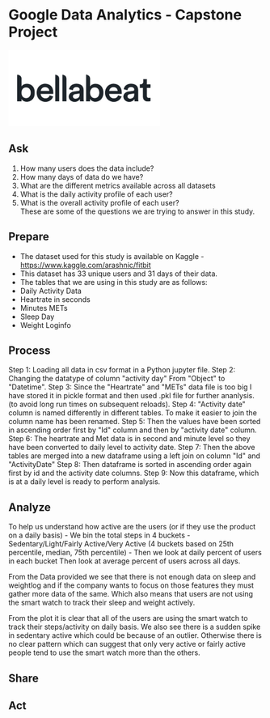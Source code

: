 # **Google Data Analytics - Capstone Project**
<img src="bellabeat.jpg" alt="drawing" width="300"/>


## Ask

1. How many users does the data include?
2. How many days of data do we have?
3. What are the different metrics available across all datasets
4. What is the daily activity profile of each user?
5. What is the overall activity profile of each user?<br>
These are some of the questions we are trying to answer in this study.

## Prepare

- The dataset used for this study is available on Kaggle - https://www.kaggle.com/arashnic/fitbit
- This dataset has 33 unique users and 31  days of their data.
- The tables that we are using in this study are as follows:
 - Daily Activity Data
 - Heartrate in seconds
 - Minutes METs
 - Sleep Day
 - Weight Loginfo


## Process

Step 1: Loading all data in csv format in a Python jupyter file.
Step 2: Changing the datatype of column "activity day" From "Object" to "Datetime".
Step 3: Since the "Heartrate" and "METs" data file is too big I have stored it in pickle format and then used .pkl file for further ananlysis. (to avoid long run times on subsequent reloads).
Step 4: "Activity date" column is named differently in different tables. To make it easier to join the column name has been renamed.
Step 5: Then the values have been sorted in ascending order first by "Id" column and then by "activity date" column.
Step 6: The heartrate and Met data is in second and minute level so they have been converted to daily level to activity date.
Step 7: Then the above tables are merged into a new dataframe using a left join on column "Id" and "ActivityDate" 
Step 8: Then dataframe is sorted in ascending order again first by id and the activity date columns.
Step 9: Now this dataframe, which is at a daily level is ready to perform analysis.

## Analyze

To help us understand how active are the users (or if they use the product on a daily basis)
    - We bin the total steps in 4 buckets - Sedentary/Light/Fairly Active/Very Active (4 buckets based on 25th percentile, median, 75th percentile)
    - Then we look at daily percent of users in each bucket
Then look at average percent of users across all days.

From the Data provided we see that there is not enough data on sleep and weightlog and if the company wants to focus on those features they must gather more data of the same.
Which also means that users are not using the smart watch to track their sleep and weight actively.

From the plot it is clear that all of the users are using the smart watch to track their steps/activity on daily basis.
We also see there is a sudden spike in sedentary active which could be because of an outlier.
Otherwise there is no clear pattern which can suggest that only very active or fairly active people tend to use the smart watch more than the others.


## Share


## Act
